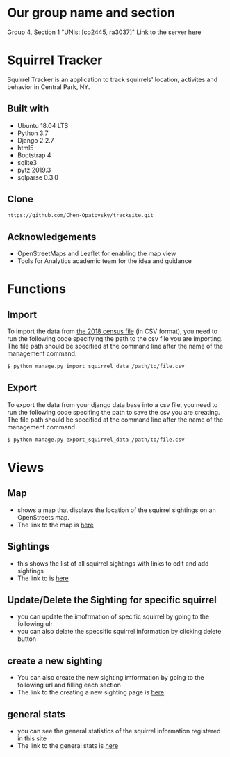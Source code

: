 # Our group name and section
 Group 4, Section 1
 "UNIs: [co2445, ra3037]"
 Link to the server
 [here](https://firm-camp-255414.appspot.com/)
# Squirrel Tracker

Squirrel Tracker is an application to track squirrels' location, activites and behavior in Central Park, NY. 

## Built with
- Ubuntu 18.04 LTS
- Python 3.7
- Django 2.2.7
- html5
- Bootstrap 4
- sqlite3 
- pytz 2019.3
- sqlparse 0.3.0

## Clone
```sh
https://github.com/Chen-Opatovsky/tracksite.git
```
## Acknowledgements
- OpenStreetMaps and Leaflet for enabling the map view
- Tools for Analytics academic team for the idea and guidance

# Functions 
## Import
To import the data from [the 2018 census file](https://data.cityofnewyork.us/Environment/2018-Central-Park-Squirrel-Census-Squirrel-Data/vfnx-vebw) (in CSV format), you need to run the following code specifying the path to the csv file you are importing.
The file path should be specified at the command line after the name of the management command. 

```sh
$ python manage.py import_squirrel_data /path/to/file.csv
```

## Export
To export the data from your django data base into a csv file, you need to run the following code specifing the path to save the csv you are creating.
The file path should be specified at the command line after the name of the management command
```sh
$ python manage.py export_squirrel_data /path/to/file.csv
```

# Views
## Map
 - shows a map that displays the location of the squirrel sightings on an OpenStreets map.
 - The link to the map is [here](https://firm-camp-255414.appspot.com/map/)

## Sightings
 - this shows the list of all squirrel sightings with links to edit and add sightings
 - The link to  is [here](https://firm-camp-255414.appspot.com/sightings/)
 
## Update/Delete the Sighting for specific squirrel
 - you can update the imofrmation of specific squirrel by going to the following ulr
 - you can also delate the specsific squirrel information by clicking delete button
 
## create a new sighting
 - You can also create the new sighting imformation by going to the following url and filling each section
 - The link to the creating a new sighting page is [here](https://firm-camp-255414.appspot.com/sightings/add/)
 
## general stats
- you can see the general statistics of the squirrel information registered in this site
- The link to the general stats is [here](https://firm-camp-255414.appspot.com/stats/)


